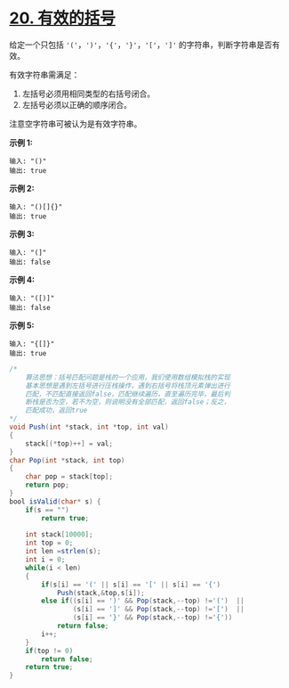 # [20. 有效的括号](https://leetcode-cn.com/problems/valid-parentheses/)

给定一个只包括 `'('`，`')'`，`'{'`，`'}'`，`'['`，`']'` 的字符串，判断字符串是否有效。

有效字符串需满足：

1. 左括号必须用相同类型的右括号闭合。
2. 左括号必须以正确的顺序闭合。

注意空字符串可被认为是有效字符串。

**示例 1:**

```
输入: "()"
输出: true
```

**示例 2:**

```
输入: "()[]{}"
输出: true
```

**示例 3:**

```
输入: "(]"
输出: false
```

**示例 4:**

```
输入: "([)]"
输出: false
```

**示例 5:**

```
输入: "{[]}"
输出: true
```



```java
/*
    算法思想：括号匹配问题是栈的一个应用，我们使用数组模拟栈的实现
    基本思想是遇到左括号进行压栈操作，遇到右括号将栈顶元素弹出进行
    匹配，不匹配直接返回false，匹配继续遍历，直至遍历完毕，最后判
    断栈是否为空，若不为空，则说明没有全部匹配，返回false；反之，
    匹配成功，返回true
*/
void Push(int *stack, int *top, int val)
{
    stack[(*top)++] = val;
}
char Pop(int *stack, int top)
{
    char pop = stack[top];
    return pop;
}
bool isValid(char* s) {
    if(s == "")
        return true;
    
    int stack[10000];
    int top = 0;
    int len =strlen(s);
    int i = 0;
    while(i < len)
    {
        if(s[i] == '(' || s[i] == '[' || s[i] == '{')
            Push(stack,&top,s[i]);
        else if((s[i] == ')' && Pop(stack,--top) !='(')  ||
                (s[i] == ']' && Pop(stack,--top) !='[')  ||
                (s[i] == '}' && Pop(stack,--top) !='{'))
            return false;
        i++;
    }
    if(top != 0)
        return false;
    return true;
}
```